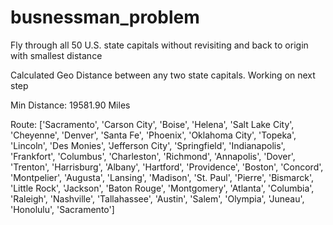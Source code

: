 # busnessman_problem
Fly through all 50 U.S. state capitals without revisiting and back to origin with smallest distance

Calculated Geo Distance between any two state capitals. Working on next step

Min Distance: 19581.90 Miles 

Route:
['Sacramento', 'Carson City', 'Boise', 'Helena', 'Salt Lake City', 'Cheyenne', 'Denver', 'Santa Fe', 'Phoenix', 'Oklahoma City', 'Topeka', 'Lincoln', 'Des Monies', 'Jefferson City', 'Springfield', 'Indianapolis', 'Frankfort', 'Columbus', 'Charleston', 'Richmond', 'Annapolis', 'Dover', 'Trenton', 'Harrisburg', 'Albany', 'Hartford', 'Providence', 'Boston', 'Concord', 'Montpelier', 'Augusta', 'Lansing', 'Madison', 'St. Paul', 'Pierre', 'Bismarck', 'Little Rock', 'Jackson', 'Baton Rouge', 'Montgomery', 'Atlanta', 'Columbia', 'Raleigh', 'Nashville', 'Tallahassee', 'Austin', 'Salem', 'Olympia', 'Juneau', 'Honolulu', 'Sacramento']